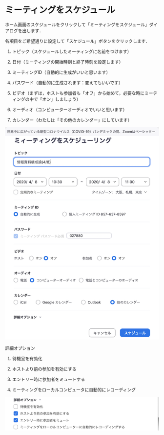# ミーティングをスケジュール

ホーム画面のスケジュールをクリックして「ミーティングをスケジュール」ダイアログを出します．

各項目をご希望通りに設定して「スケジュール」ボタンをクリックします．

1. トピック（スケジュールしたミーティングに名前をつけます）

1. 日付（ミーティングの開始時刻と終了時刻を設定します）

1. ミーティングID（自動的に生成がいいと思います）

1. パスワード（自動的に生成されます：変えてもいいです）

1. ビデオ（まずは，ホストも参加者も「オフ」から始めて，必要な時にミーティングの中で「オン」しましょう）

1. オーディオ（コンピューターオーディオでいいと思います）

1. カレンダー（わたしは「その他のカレンダー」にしています）

![schedule dialog](zoom_meeting_schedule2.png)

詳細オプション

1. 待機室を有効化

1. ホストより前の参加を有効にする

1. エントリー時に参加者をミュートする

1. ミーティングをローカルコンピュータに自動的にレコーディング

![schedule option](zoom_meeting_schedule_option.png)
